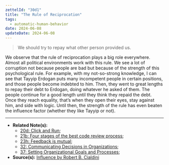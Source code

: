 ```yaml
---
zettelId: "30d1"
title: "The Rule of Reciprocation"
tags:
  - automatic-human-behavior
date: 2024-06-08
updateDate: 2024-06-08
---
```



> We should try to repay what other person provided us.

We observe that the rule of reciprocation plays a big role everywhere. Almost all political environments work with this rule. We see a lot of corruption not because people are bad but because of the strength of this psychological rule. For example, with my not-so-strong knowledge, I can see that Tayyip Erdogan puts many incompetent people in certain positions, and those people become indebted to him. Then, they went to great lengths to repay their debt to Erdogan, doing whatever he asked of them. The people continue for a good length until they think they repaid the debt. Once they reach equality, that’s when they open their eyes, stay against him, and side with logic. Until then, the strength of the rule has even beaten the influence factor (whether they like Tayyip or not).

---

- **Related Note(s):**
  - [20d: Click and Run](/notes/20d/);
  - [21b: Four stages of the best code review process](/notes/21b/);
  - [23h: Feedback is mutual](/notes/23h/);
  - [32: Communicating Decisions in Organizations](/notes/32/);
  - [37: Setting Organizational Goals and Processes](/notes/37/);
- **Source(s):** [Influence by Robert B. Cialdini](/books/influence-book-review-summary-and-notes/)
